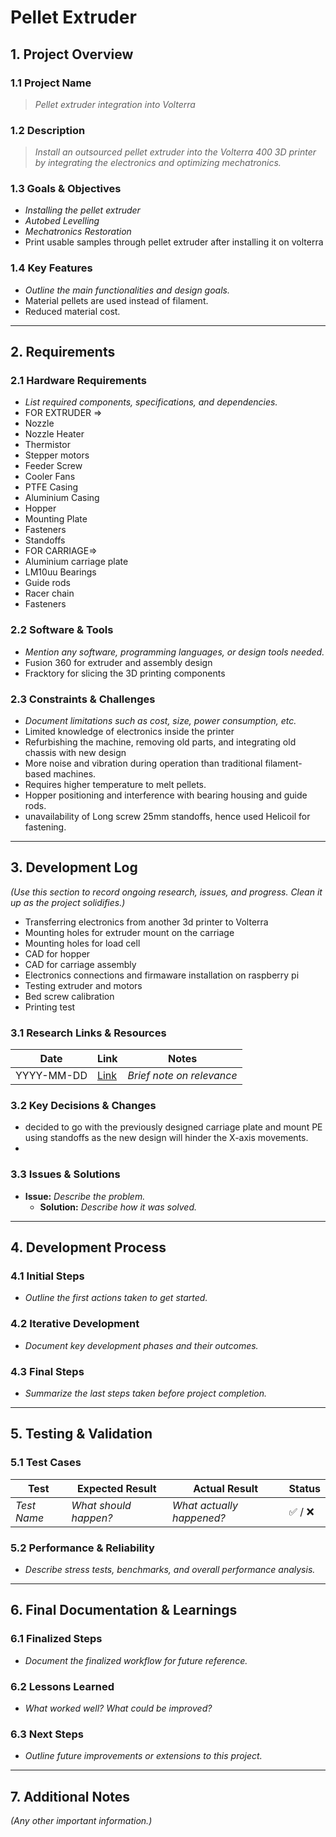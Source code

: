 # Pellet Extruder
## 1. Project Overview
### 1.1 Project Name
> *Pellet extruder integration into Volterra*

### 1.2 Description
> *Install an outsourced pellet extruder into the Volterra 400 3D printer by integrating the electronics and optimizing mechatronics.*

### 1.3 Goals & Objectives
- *Installing the pellet extruder*
- *Autobed Levelling*
- *Mechatronics Restoration*
- Print usable samples through pellet extruder after installing it on volterra


### 1.4 Key Features
- *Outline the main functionalities and design goals.*
- Material pellets are used instead of filament.
- Reduced material cost.
---

## 2. Requirements
### 2.1 Hardware Requirements
- *List required components, specifications, and dependencies.*
- FOR EXTRUDER =>
- Nozzle
- Nozzle Heater
- Thermistor
- Stepper motors
- Feeder Screw
- Cooler Fans
- PTFE Casing
- Aluminium Casing
- Hopper
- Mounting Plate
- Fasteners
- Standoffs
- FOR CARRIAGE=>
- Aluminium carriage plate
- LM10uu Bearings
- Guide rods
- Racer chain
- Fasteners
### 2.2 Software & Tools
- *Mention any software, programming languages, or design tools needed.*
- Fusion 360 for extruder and assembly design
- Fracktory for slicing the 3D printing components

### 2.3 Constraints & Challenges
- *Document limitations such as cost, size, power consumption, etc.*
- Limited knowledge of electronics inside the printer
- Refurbishing the machine, removing old parts, and integrating old chassis with new design
- More noise and vibration during operation than traditional filament-based machines.
- Requires higher temperature to melt pellets.
- Hopper positioning and interference with bearing housing and guide rods.
- unavailability of Long screw 25mm standoffs, hence used Helicoil for fastening.
---

## 3. Development Log
*(Use this section to record ongoing research, issues, and progress. Clean it up as the project solidifies.)*
- Transferring electronics from another 3d printer to Volterra
- Mounting holes for extruder mount on the carriage
- Mounting holes for load cell
- CAD for hopper
- CAD for carriage assembly
- Electronics connections and firmaware installation on raspberry pi
- Testing extruder and motors
- Bed screw calibration
- Printing test

### 3.1 Research Links & Resources
| Date       | Link | Notes |
|------------|------|-------|
| YYYY-MM-DD | [Link](#) | *Brief note on relevance* |

### 3.2 Key Decisions & Changes
- decided to go with the previously designed carriage plate and mount PE using standoffs as the new design will hinder the X-axis movements.
- 

### 3.3 Issues & Solutions
- **Issue:** *Describe the problem.*
  - **Solution:** *Describe how it was solved.*

---

## 4. Development Process
### 4.1 Initial Steps
- *Outline the first actions taken to get started.*

### 4.2 Iterative Development
- *Document key development phases and their outcomes.*

### 4.3 Final Steps
- *Summarize the last steps taken before project completion.*

---

## 5. Testing & Validation
### 5.1 Test Cases
| Test | Expected Result | Actual Result | Status |
|------|----------------|---------------|--------|
| *Test Name* | *What should happen?* | *What actually happened?* | ✅ / ❌ |

### 5.2 Performance & Reliability
- *Describe stress tests, benchmarks, and overall performance analysis.*

---

## 6. Final Documentation & Learnings
### 6.1 Finalized Steps
- *Document the finalized workflow for future reference.*

### 6.2 Lessons Learned
- *What worked well? What could be improved?*

### 6.3 Next Steps
- *Outline future improvements or extensions to this project.*

---

## 7. Additional Notes
*(Any other important information.)*
